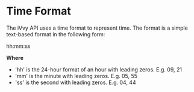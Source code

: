 # Time Format

The iVvy API uses a time format to represent time. The format is a simple text-based format in the following form:

hh:mm:ss

**Where**

* 'hh' is the 24-hour format of an hour with leading zeros. E.g. 09, 21
* 'mm' is the minute with leading zeros. E.g. 05, 55
* 'ss' is the second with leading zeros. E.g. 04, 44


